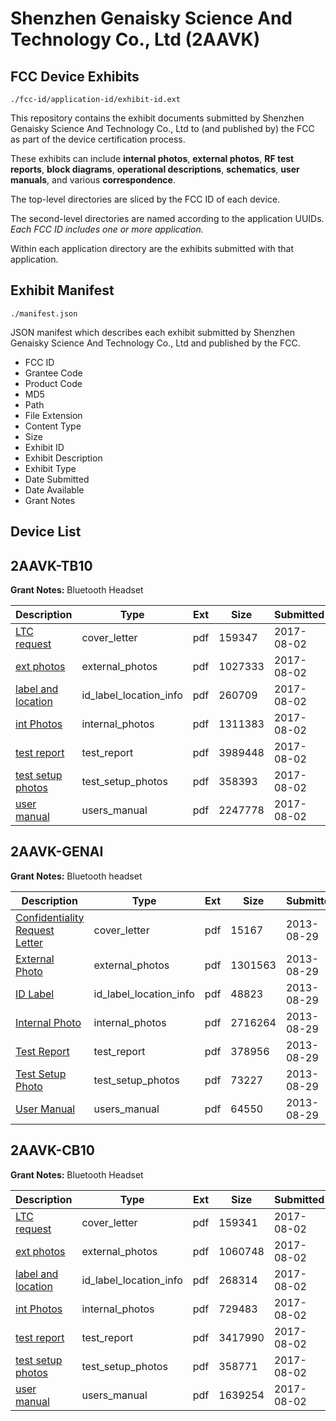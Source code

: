 # Shenzhen Genaisky Science And Technology Co., Ltd (2AAVK)
## FCC Device Exhibits

```
./fcc-id/application-id/exhibit-id.ext
```

This repository contains the exhibit documents submitted by Shenzhen Genaisky Science And Technology Co., Ltd to (and published by) the FCC as part of the device certification process.

These exhibits can include **internal photos**, **external photos**, **RF test reports**, **block diagrams**, **operational descriptions**, **schematics**, **user manuals**, and various **correspondence**.

The top-level directories are sliced by the FCC ID of each device.

The second-level directories are named according to the application UUIDs. *Each FCC ID includes one or more application.*

Within each application directory are the exhibits submitted with that application. 

## Exhibit Manifest

```
./manifest.json
```

JSON manifest which describes each exhibit submitted by Shenzhen Genaisky Science And Technology Co., Ltd and published by the FCC.

- FCC ID
- Grantee Code
- Product Code
- MD5
- Path
- File Extension
- Content Type
- Size
- Exhibit ID
- Exhibit Description
- Exhibit Type
- Date Submitted
- Date Available
- Grant Notes

## Device List
## 2AAVK-TB10
**Grant Notes:** Bluetooth Headset

| Description | Type | Ext | Size | Submitted | Available |
| ----------- | ---- | --- | ---- | --------- | --------- |
| [LTC request](2AAVK-TB10/2d3eddf5862ace6ff0114b4c038ec2aa/3492717.pdf) | cover_letter | pdf | 159347 | 2017-08-02 | 2017-08-02 |
| [ext photos](2AAVK-TB10/2d3eddf5862ace6ff0114b4c038ec2aa/3492718.pdf) | external_photos | pdf | 1027333 | 2017-08-02 | 2017-08-02 |
| [label and location](2AAVK-TB10/2d3eddf5862ace6ff0114b4c038ec2aa/3492719.pdf) | id_label_location_info | pdf | 260709 | 2017-08-02 | 2017-08-02 |
| [int Photos](2AAVK-TB10/2d3eddf5862ace6ff0114b4c038ec2aa/3492721.pdf) | internal_photos | pdf | 1311383 | 2017-08-02 | 2017-08-02 |
| [test report](2AAVK-TB10/2d3eddf5862ace6ff0114b4c038ec2aa/3492720.pdf) | test_report | pdf | 3989448 | 2017-08-02 | 2017-08-02 |
| [test setup photos](2AAVK-TB10/2d3eddf5862ace6ff0114b4c038ec2aa/3492722.pdf) | test_setup_photos | pdf | 358393 | 2017-08-02 | 2017-08-02 |
| [user manual](2AAVK-TB10/2d3eddf5862ace6ff0114b4c038ec2aa/3492723.pdf) | users_manual | pdf | 2247778 | 2017-08-02 | 2017-08-02 |
## 2AAVK-GENAI
**Grant Notes:** Bluetooth headset

| Description | Type | Ext | Size | Submitted | Available |
| ----------- | ---- | --- | ---- | --------- | --------- |
| [Confidentiality Request Letter](2AAVK-GENAI/be3dfd64cc6cbfde68b52ebe4c9fe14e/2056303.pdf) | cover_letter | pdf | 15167 | 2013-08-29 | 2013-08-29 |
| [External Photo](2AAVK-GENAI/be3dfd64cc6cbfde68b52ebe4c9fe14e/2056304.pdf) | external_photos | pdf | 1301563 | 2013-08-29 | 2013-08-29 |
| [ID Label](2AAVK-GENAI/be3dfd64cc6cbfde68b52ebe4c9fe14e/2056306.pdf) | id_label_location_info | pdf | 48823 | 2013-08-29 | 2013-08-29 |
| [Internal Photo](2AAVK-GENAI/be3dfd64cc6cbfde68b52ebe4c9fe14e/2056305.pdf) | internal_photos | pdf | 2716264 | 2013-08-29 | 2013-08-29 |
| [Test Report](2AAVK-GENAI/be3dfd64cc6cbfde68b52ebe4c9fe14e/2056309.pdf) | test_report | pdf | 378956 | 2013-08-29 | 2013-08-29 |
| [Test Setup Photo](2AAVK-GENAI/be3dfd64cc6cbfde68b52ebe4c9fe14e/2056308.pdf) | test_setup_photos | pdf | 73227 | 2013-08-29 | 2013-08-29 |
| [User Manual](2AAVK-GENAI/be3dfd64cc6cbfde68b52ebe4c9fe14e/2056307.pdf) | users_manual | pdf | 64550 | 2013-08-29 | 2013-08-29 |
## 2AAVK-CB10
**Grant Notes:** Bluetooth Headset

| Description | Type | Ext | Size | Submitted | Available |
| ----------- | ---- | --- | ---- | --------- | --------- |
| [LTC request](2AAVK-CB10/ed646d79e5c50bf9896133e010ed74db/3492706.pdf) | cover_letter | pdf | 159341 | 2017-08-02 | 2017-08-02 |
| [ext photos](2AAVK-CB10/ed646d79e5c50bf9896133e010ed74db/3492707.pdf) | external_photos | pdf | 1060748 | 2017-08-02 | 2017-08-02 |
| [label and location](2AAVK-CB10/ed646d79e5c50bf9896133e010ed74db/3492708.pdf) | id_label_location_info | pdf | 268314 | 2017-08-02 | 2017-08-02 |
| [int Photos](2AAVK-CB10/ed646d79e5c50bf9896133e010ed74db/3492710.pdf) | internal_photos | pdf | 729483 | 2017-08-02 | 2017-08-02 |
| [test report](2AAVK-CB10/ed646d79e5c50bf9896133e010ed74db/3492709.pdf) | test_report | pdf | 3417990 | 2017-08-02 | 2017-08-02 |
| [test setup photos](2AAVK-CB10/ed646d79e5c50bf9896133e010ed74db/3492711.pdf) | test_setup_photos | pdf | 358771 | 2017-08-02 | 2017-08-02 |
| [user manual](2AAVK-CB10/ed646d79e5c50bf9896133e010ed74db/3492712.pdf) | users_manual | pdf | 1639254 | 2017-08-02 | 2017-08-02 |
